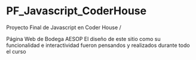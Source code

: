 # PF_Javascript_CoderHouse

Proyecto Final de Javascript en Coder House /

Página Web de Bodega AESOP 
El diseño de este sitio como su funcionalidad e interactividad fueron pensandos y realizados durante todo el curso

